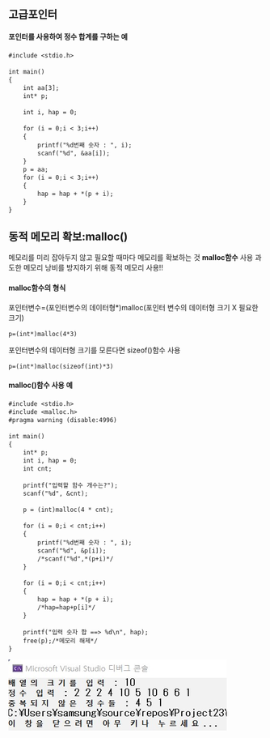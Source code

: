 ## 고급포인터
#### 포인터를 사용하여 정수 합계를 구하는 예
```
#include <stdio.h>

int main()
{
	int aa[3];
	int* p;

	int i, hap = 0;

	for (i = 0;i < 3;i++)
	{
		printf("%d번째 숫자 : ", i);
		scanf("%d", &aa[i]);
	}
	p = aa;
	for (i = 0;i < 3;i++)
	{
		hap = hap + *(p + i);
	}
}
```

## 동적 메모리 확보:malloc()
메모리를 미리 잡아두지 않고 필요할 때마다 메모리를 확보하는 것 **malloc함수** 사용
과도한 메모리 낭비를 방지하기 위해 동적 메모리 사용!!

#### malloc함수의 형식
포인터변수=(포인터변수의 데이터형*)malloc(포인터 변수의 데이터형 크기 X 필요한 크기)
```
p=(int*)malloc(4*3)
```
포인터변수의 데이터형 크기를 모른다면 sizeof()함수 사용
```
p=(int*)malloc(sizeof(int)*3)
```
#### malloc()함수 사용 예
```
#include <stdio.h>
#include <malloc.h>
#pragma warning (disable:4996)

int main()
{
	int* p;
	int i, hap = 0;
	int cnt;

	printf("입력할 함수 개수는?");
	scanf("%d", &cnt);

	p = (int)malloc(4 * cnt);

	for (i = 0;i < cnt;i++)
	{
		printf("%d번째 숫자 : ", i);
		scanf("%d", &p[i]);
		/*scanf("%d",*(p+i)*/
	}

	for (i = 0;i < cnt;i++)
	{
		hap = hap + *(p + i);
		/*hap=hap+p[i]*/
	}

	printf("입력 숫자 합 ==> %d\n", hap);
	free(p);/*메모리 해제*/
}
```

![이미지](https://github.com/SEUNGYEONIIIM/SEUNGYEONIIIM/blob/main/%EA%B3%BC%EC%A0%9C.jpg)


